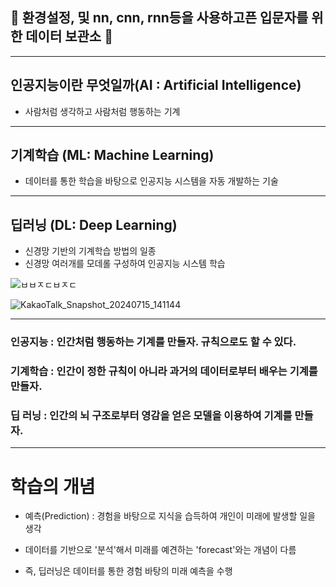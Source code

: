 ## 🚀 환경설정, 및 nn, cnn, rnn등을 사용하고픈 입문자를 위한 데이터 보관소 🎉

----

## 인공지능이란 무엇일까(AI : Artificial Intelligence)

* 사람처럼 생각하고 사람처럼 행동하는 기계

----

## 기계학습 (ML: Machine Learning) <br>
* 데이터를 통한 학습을 바탕으로 인공지능 시스템을 자동 개발하는 기술

----

## 딥러닝 (DL: Deep Learning)<br>
* 신경망 기반의 기계학습 방법의 일종
* 신경망 여러개를 모데롤 구성하여 인공지능 시스템 학습 <br>

![ㅂㅂㅈㄷㅂㅈㄷ](https://github.com/user-attachments/assets/ad37e529-c813-4664-a0ba-64fdd31181c8) <br>

![KakaoTalk_Snapshot_20240715_141144](https://github.com/user-attachments/assets/844d0b88-eb45-4360-a2c4-651bd9451361) <br>

----

### 인공지능 : 인간처럼 행동하는 기계를 만들자. 규칙으로도 할 수 있다. <br>
### 기계학습 : 인간이 정한 규칙이 아니라 과거의 데이터로부터 배우는 기계를 만들자. <br>
### 딥 러닝 : 인간의 뇌 구조로부터 영감을 얻은 모델을 이용하여 기계를 만들자. <br>

----

# 학습의 개념 <br>

+ 예측(Prediction) : 경험을 바탕으로 지식을 습득하여 개인이 미래에 발생할 일을 생각

+ 데이터를 기반으로 '분석'해서 미래를 예견하는 'forecast'와는 개념이 다름

+ 즉, 딥러닝은 데이터를 통한 경험 바탕의 미래 예측을 수행
